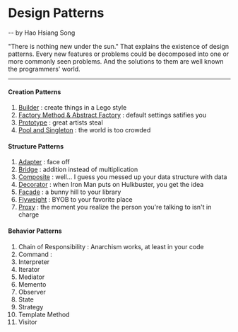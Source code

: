 # Design Patterns
 -- by Hao Hsiang Song

"There is nothing new under the sun." That explains the existence of design patterns. Every new features or problems could be decomposed into one or more commonly seen problems. And the solutions to them are well known the programmers' world.

---

#### Creation Patterns
1. [Builder](https://github.com/HHSong/Best-Java-Backend-Practices/tree/master/Design%20Patterns/Creation#1-builder)
: create things in a Lego style
2. [Factory Method & Abstract Factory](https://github.com/HHSong/Best-Java-Backend-Practices/tree/master/Design%20Patterns/Creation#2-factory-method--abstract-factory) 
: default settings satifies you
3. [Prototype](https://github.com/HHSong/Best-Java-Backend-Practices/tree/master/Design%20Patterns/Creation#3-prototype-clone-over-new)
: great artists steal
4. [Pool and Singleton](https://github.com/HHSong/Best-Java-Backend-Practices/tree/master/Design%20Patterns/Creation#4-pool-and-singleton)
: the world is too crowded

#### Structure Patterns
1. [Adapter](https://github.com/HHSong/Best-Java-Backend-Practices/tree/master/Design%20Patterns/Structure#1-adapter)
: face off
2. [Bridge](https://github.com/HHSong/Best-Java-Backend-Practices/tree/master/Design%20Patterns/Structure#2-bridge)
: addition instead of multiplication
3. [Composite](https://github.com/HHSong/Best-Java-Backend-Practices/tree/master/Design%20Patterns/Structure#3-composite)
: well... I guess you messed up your data structure with data
4. [Decorator](https://github.com/HHSong/Best-Java-Backend-Practices/tree/master/Design%20Patterns/Structure#4-decorator)
: when Iron Man puts on Hulkbuster, you get the idea
5. [Facade](https://github.com/HHSong/Best-Java-Backend-Practices/tree/master/Design%20Patterns/Structure#5-facade)
: a bunny hill to your library
6. [Flyweight](https://github.com/HHSong/Best-Java-Backend-Practices/tree/master/Design%20Patterns/Structure#6-flyweight)
: BYOB to your favorite place
7. [Proxy](https://github.com/HHSong/Best-Java-Backend-Practices/tree/master/Design%20Patterns/Structure#7-proxy)
: the moment you realize the person you're talking to isn't in charge

#### Behavior Patterns
1. Chain of Responsibility
: Anarchism works, at least in your code
2. Command
: 
3. Interpreter
4. Iterator
5. Mediator
6. Memento
7. Observer
8. State
9. Strategy
10. Template Method
11. Visitor
